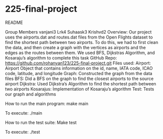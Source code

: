 # 225-final-project

README

Group Members
vanjani3
Lrk4
Suhaask3
Krishvd2
Overview:
Our project uses the airports.dat and routes.dat files from the Open Flights dataset to find the shortest path between two airports. To do this, we had to first clean the data, and then create a graph with the vertices as airports and the edges as the routes between them. We used BFS, Dijkstras Algorithm, and Kosaraju’s algorithm to complete this task
GitHub Repo:
https://github.com/rohanvan123/225-final-project.git
Files used: 
Airport: Airport Object that contains information on the id, name, IATA code, ICAO code, latitude, and longitude
Graph: Constructed the graph from the data files
BFS: Did a BFS on the graph to find the closest airports to the source airport
Dijkstra: Used Dijkstra’s Algorithm to find the shortest path between two airports
Kosarajus: Implementation of Kosaraju’s algorithm
Test: Tests our graph and algorithms
 
How to run the main program:
make main

To execute:
./main


How to run the test suite:
Make test

To execute:
./test
